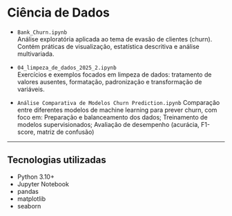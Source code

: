 # Ciência de Dados

- `Bank_Churn.ipynb`  
  Análise exploratória aplicada ao tema de evasão de clientes (churn). Contém práticas de visualização, estatística descritiva e análise multivariada.

- `04_limpeza_de_dados_2025_2.ipynb`  
  Exercícios e exemplos focados em limpeza de dados: tratamento de valores ausentes, formatação, padronização e transformação de variáveis.

- `Análise Comparativa de Modelos Churn Prediction.ipynb`
  Comparação entre diferentes modelos de machine learning para prever churn, com foco em: Preparação e balanceamento dos dados; Treinamento de modelos supervisionados; Avaliação de desempenho (acurácia, F1-score, matriz de confusão)

---

## Tecnologias utilizadas

- Python 3.10+
- Jupyter Notebook
- pandas
- matplotlib
- seaborn

